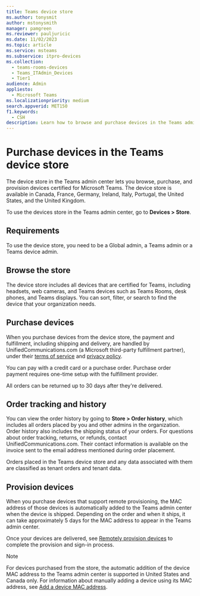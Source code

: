 ```yaml
---
title: Teams device store
ms.author: tonysmit
author: mstonysmith
manager: pamgreen
ms.reviewer: pauljuricic
ms.date: 11/02/2023
ms.topic: article
ms.service: msteams
ms.subservice: itpro-devices
ms.collection: 
  - teams-rooms-devices
  - Teams_ITAdmin_Devices
  - Tier1
audience: Admin
appliesto: 
  - Microsoft Teams
ms.localizationpriority: medium
search.appverid: MET150
f1.keywords: 
  - CSH
description: Learn how to browse and purchase devices in the Teams admin center device store
---
```


# Purchase devices in the Teams device store

The device store in the Teams admin center lets you browse, purchase, and provision devices certified for Microsoft Teams. The device store is available in Canada, France, Germany, Ireland, Italy, Portugal, the United States, and the United Kingdom.

To use the devices store in the Teams admin center, go to **Devices > Store**.

## Requirements

To use the device store, you need to be a Global admin, a Teams admin or a Teams device admin.

## Browse the store

The device store includes all devices that are certified for Teams, including headsets, web cameras, and Teams devices such as Teams Rooms, desk phones, and Teams displays. You can sort, filter, or search to find the device that your organization needs.

## Purchase devices

When you purchase devices from the device store, the payment and fulfillment, including shipping and delivery, are handled by UnifiedCommunications.com (a Microsoft third-party fulfillment partner), under their [terms of service](https://unifiedcommunications.com/docs/teams-marketplace/en-US/terms-of-service) and [privacy policy](https://unifiedcommunications.com/docs/teams-marketplace/en-US/privacy-policy).

You can pay with a credit card or a purchase order. Purchase order payment requires one-time setup with the fulfillment provider.

All orders can be returned up to 30 days after they're delivered.

## Order tracking and history

You can view the order history by going to **Store > Order history**, which includes all orders placed by you and other admins in the organization. Order history also includes the shipping status of your orders. For questions about order tracking, returns, or refunds, contact UnifiedCommunications.com. Their contact information is available on the invoice sent to the email address mentioned during order placement.

Orders placed in the Teams device store and any data associated with them are classified as tenant orders and tenant data.

## Provision devices

When you purchase devices that support remote provisioning, the MAC address of those devices is automatically added to the Teams admin center when the device is shipped. Depending on the order and when it ships, it can take approximately 5 days for the MAC address to appear in the Teams admin center.

Once your devices are delivered, see [Remotely provision devices](remote-provision-remote-login.md#generate-a-verification-code) to complete the provision and sign-in process.

> [!NOTE]
> For devices purchased from the store, the automatic addition of the device MAC address to the Teams admin center is supported in United States and Canada only. For information about manually adding a device using its MAC address, see [Add a device MAC address](remote-provision-remote-login.md#add-a-device-mac-address).
